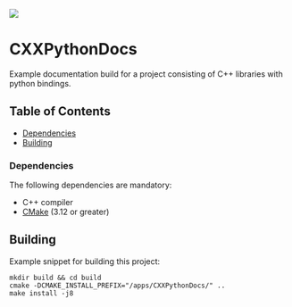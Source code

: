 <a href="https://github.com/moddyz/CXXPythonDocs/actions?query=workflow%3A%22Build+and+test%22"><img src="https://github.com/moddyz/CXXPythonDocs/workflows/Build%20and%20test/badge.svg"/></a>

# CXXPythonDocs

Example documentation build for a project consisting of C++ libraries with python bindings.

## Table of Contents

- [Dependencies](#dependencies)
- [Building](#building)

### Dependencies

The following dependencies are mandatory:
- C++ compiler
- [CMake](https://cmake.org/documentation/) (3.12 or greater)

## Building

Example snippet for building this project:
```
mkdir build && cd build
cmake -DCMAKE_INSTALL_PREFIX="/apps/CXXPythonDocs/" ..
make install -j8
```
